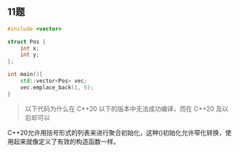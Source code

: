 ## 11题

~~~cpp
#include <vector>

struct Pos {
    int x;
    int y;
};

int main(){
    std::vector<Pos> vec;
    vec.emplace_back(1, 5);
}
~~~

> 以下代码为什么在 C++20 以下的版本中无法成功编译，而在 C++20 及以后却可以

C++20允许用括号形式的列表来进行聚合初始化，这种()初始化允许窄化转换，使用起来就像定义了有效的构造函数一样。
